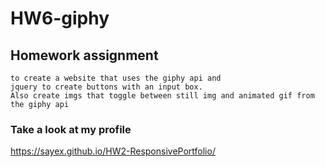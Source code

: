 # HW6-giphy

## Homework assignment

    to create a website that uses the giphy api and
    jquery to create buttons with an input box.
    Also create imgs that toggle between still img and animated gif from the giphy api

### Take a look at my profile

<https://sayex.github.io/HW2-ResponsivePortfolio/>